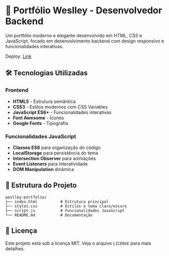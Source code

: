 # 🚀 Portfólio Weslley - Desenvolvedor Backend

Um portfólio moderno e elegante desenvolvido em HTML, CSS e JavaScript, focado em desenvolvimento backend com design responsivo e funcionalidades interativas.

Deploy: [Link](https://wescaetano.github.io/weslley-portfolio/)

## 🛠️ Tecnologias Utilizadas

### Frontend
- **HTML5** - Estrutura semântica
- **CSS3** - Estilos modernos com CSS Variables
- **JavaScript ES6+** - Funcionalidades interativas
- **Font Awesome** - Ícones
- **Google Fonts** - Tipografia

### Funcionalidades JavaScript
- **Classes ES6** para organização do código
- **LocalStorage** para persistência do tema
- **Intersection Observer** para animações
- **Event Listeners** para interatividade
- **DOM Manipulation** dinâmica

## 📁 Estrutura do Projeto

```
weslley-portfolio/
├── index.html          # Estrutura principal
├── styles.css          # Estilos e tema claro/escuro
├── script.js           # Funcionalidades JavaScript
└── README.md           # Documentação
```

## 📄 Licença

Este projeto está sob a licença MIT. Veja o arquivo `LICENSE` para mais detalhes.



